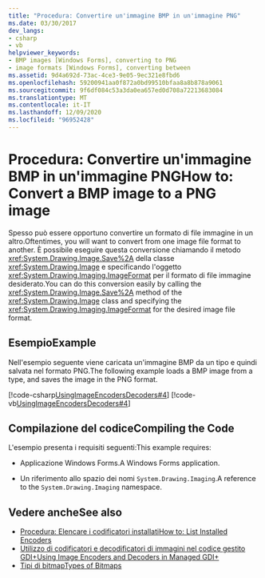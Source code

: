 ```yaml
---
title: "Procedura: Convertire un'immagine BMP in un'immagine PNG"
ms.date: 03/30/2017
dev_langs:
- csharp
- vb
helpviewer_keywords:
- BMP images [Windows Forms], converting to PNG
- image formats [Windows Forms], converting between
ms.assetid: 9d4a692d-73ac-4ce3-9e05-9ec321e8fbd6
ms.openlocfilehash: 59200941aa0f872a0bd99510bfaa8a8b878a9061
ms.sourcegitcommit: 9f6df084c53a3da0ea657ed0d708a72213683084
ms.translationtype: MT
ms.contentlocale: it-IT
ms.lasthandoff: 12/09/2020
ms.locfileid: "96952428"
---
```

# <a name="how-to-convert-a-bmp-image-to-a-png-image"></a><span data-ttu-id="a2ed5-102">Procedura: Convertire un'immagine BMP in un'immagine PNG</span><span class="sxs-lookup"><span data-stu-id="a2ed5-102">How to: Convert a BMP image to a PNG image</span></span>
<span data-ttu-id="a2ed5-103">Spesso può essere opportuno convertire un formato di file immagine in un altro.</span><span class="sxs-lookup"><span data-stu-id="a2ed5-103">Oftentimes, you will want to convert from one image file format to another.</span></span> <span data-ttu-id="a2ed5-104">È possibile eseguire questa conversione chiamando il metodo <xref:System.Drawing.Image.Save%2A> della classe <xref:System.Drawing.Image> e specificando l'oggetto <xref:System.Drawing.Imaging.ImageFormat> per il formato di file immagine desiderato.</span><span class="sxs-lookup"><span data-stu-id="a2ed5-104">You can do this conversion easily by calling the <xref:System.Drawing.Image.Save%2A> method of the <xref:System.Drawing.Image> class and specifying the <xref:System.Drawing.Imaging.ImageFormat> for the desired image file format.</span></span>  
  
## <a name="example"></a><span data-ttu-id="a2ed5-105">Esempio</span><span class="sxs-lookup"><span data-stu-id="a2ed5-105">Example</span></span>  
 <span data-ttu-id="a2ed5-106">Nell'esempio seguente viene caricata un'immagine BMP da un tipo e quindi salvata nel formato PNG.</span><span class="sxs-lookup"><span data-stu-id="a2ed5-106">The following example loads a BMP image from a type, and saves the image in the PNG format.</span></span>  
  
 [!code-csharp[UsingImageEncodersDecoders#4](~/samples/snippets/csharp/VS_Snippets_Winforms/UsingImageEncodersDecoders/CS/Form1.cs#4)]
 [!code-vb[UsingImageEncodersDecoders#4](~/samples/snippets/visualbasic/VS_Snippets_Winforms/UsingImageEncodersDecoders/VB/Form1.vb#4)]  
  
## <a name="compiling-the-code"></a><span data-ttu-id="a2ed5-107">Compilazione del codice</span><span class="sxs-lookup"><span data-stu-id="a2ed5-107">Compiling the Code</span></span>  
 <span data-ttu-id="a2ed5-108">L'esempio presenta i requisiti seguenti:</span><span class="sxs-lookup"><span data-stu-id="a2ed5-108">This example requires:</span></span>  
  
- <span data-ttu-id="a2ed5-109">Applicazione Windows Forms.</span><span class="sxs-lookup"><span data-stu-id="a2ed5-109">A Windows Forms application.</span></span>  
  
- <span data-ttu-id="a2ed5-110">Un riferimento allo spazio dei nomi `System.Drawing.Imaging`.</span><span class="sxs-lookup"><span data-stu-id="a2ed5-110">A reference to the `System.Drawing.Imaging` namespace.</span></span>  
  
## <a name="see-also"></a><span data-ttu-id="a2ed5-111">Vedere anche</span><span class="sxs-lookup"><span data-stu-id="a2ed5-111">See also</span></span>

- [<span data-ttu-id="a2ed5-112">Procedura: Elencare i codificatori installati</span><span class="sxs-lookup"><span data-stu-id="a2ed5-112">How to: List Installed Encoders</span></span>](how-to-list-installed-encoders.md)
- [<span data-ttu-id="a2ed5-113">Utilizzo di codificatori e decodificatori di immagini nel codice gestito GDI+</span><span class="sxs-lookup"><span data-stu-id="a2ed5-113">Using Image Encoders and Decoders in Managed GDI+</span></span>](using-image-encoders-and-decoders-in-managed-gdi.md)
- [<span data-ttu-id="a2ed5-114">Tipi di bitmap</span><span class="sxs-lookup"><span data-stu-id="a2ed5-114">Types of Bitmaps</span></span>](types-of-bitmaps.md)
